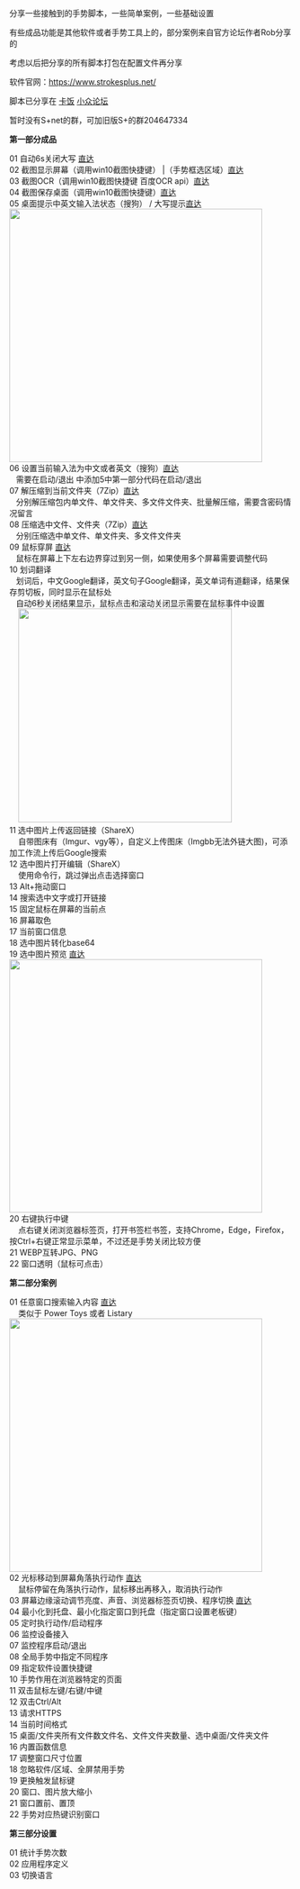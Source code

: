 分享一些接触到的手势脚本，一些简单案例，一些基础设置

有些成品功能是其他软件或者手势工具上的，部分案例来自官方论坛作者Rob分享的

考虑以后把分享的所有脚本打包在配置文件再分享

软件官网：https://www.strokesplus.net/

脚本已分享在 [卡饭](https://bbs.kafan.cn/thread-2208325-1-1.html) [小众论坛](https://meta.appinn.net/t/topic/29815)

暂时没有S+net的群，可加旧版S+的群204647334

**第一部分成品**

01 自动6s关闭大写 <a href="https://github.com/lyscop/Strokesplus.Net-Scripts/tree/main/%E6%88%90%E5%93%811%20%E5%A4%A7%E5%86%99%E9%94%AE%E7%9B%91%E6%8E%A7%E3%80%81%E8%87%AA%E5%8A%A86s%E5%85%B3%E9%97%AD%E5%A4%A7%E5%86%99" target="_blank">直达</a><br>
02 截图显示屏幕（调用win10截图快捷键）  |（手势框选区域）[直达](https://github.com/lyscop/Strokesplus.Net-Scripts/tree/main/%E6%88%90%E5%93%8102%20%E6%88%AA%E5%9B%BE%E6%98%BE%E7%A4%BA%E5%B1%8F%E5%B9%95)<br>
03 截图OCR（调用win10截图快捷键 百度OCR api）[直达](https://github.com/lyscop/Strokesplus.Net-Scripts/tree/main/%E6%88%90%E5%93%8103%20%E6%88%AA%E5%9B%BEOCR)<br>
04 截图保存桌面（调用win10截图快捷键）[直达](https://github.com/lyscop/Strokesplus.Net-Scripts/tree/main/%E6%88%90%E5%93%8104%20%E6%88%AA%E5%9B%BE%E4%BF%9D%E5%AD%98%E6%A1%8C%E9%9D%A2)<br>
05 桌面提示中英文输入法状态（搜狗） / 大写提示[直达](https://github.com/lyscop/Strokesplus.Net-Scripts/tree/main/%E6%88%90%E5%93%8105%20%E6%A1%8C%E9%9D%A2%E6%8F%90%E7%A4%BA%E4%B8%AD%E8%8B%B1%E6%96%87%E8%BE%93%E5%85%A5%E6%B3%95%E7%8A%B6%E6%80%81%EF%BC%88%E6%90%9C%E7%8B%97%EF%BC%89%20%E5%A4%A7%E5%86%99%E6%8F%90%E7%A4%BA)<br>
<img src="https://i.imgur.com/FZyVXJJ.png" width="450"><br>
06 设置当前输入法为中文或者英文（搜狗）[直达](https://github.com/lyscop/Strokesplus.Net-Scripts/tree/main/%E6%88%90%E5%93%8106%20%E8%AE%BE%E7%BD%AE%E5%BD%93%E5%89%8D%E8%BE%93%E5%85%A5%E6%B3%95%E4%B8%BA%E4%B8%AD%E6%96%87%E6%88%96%E8%80%85%E8%8B%B1%E6%96%87%EF%BC%88%E6%90%9C%E7%8B%97%EF%BC%89)<br>
&nbsp;&nbsp;&nbsp;需要在启动/退出 中添加5中第一部分代码在启动/退出<br>
07 解压缩到当前文件夹（7Zip）[直达](https://github.com/lyscop/Strokesplus.Net-Scripts/tree/main/%E6%88%90%E5%93%8107%20%E8%A7%A3%E5%8E%8B%E7%BC%A9%E5%88%B0%E5%BD%93%E5%89%8D%E6%96%87%E4%BB%B6%E5%A4%B9%EF%BC%887Zip%EF%BC%89)<br>
&nbsp;&nbsp;&nbsp;分别解压缩包内单文件、单文件夹、多文件文件夹、批量解压缩，需要含密码情况留言<br>
08 压缩选中文件、文件夹（7Zip）[直达](https://github.com/lyscop/Strokesplus.Net-Scripts/tree/main/%E6%88%90%E5%93%8108%20%E5%8E%8B%E7%BC%A9%E9%80%89%E4%B8%AD%E6%96%87%E4%BB%B6%E3%80%81%E6%96%87%E4%BB%B6%E5%A4%B9%EF%BC%887Zip%EF%BC%89)<br>
&nbsp;&nbsp;&nbsp;分别压缩选中单文件、单文件夹、多文件文件夹<br>
09 鼠标穿屏 [直达](https://github.com/lyscop/Strokesplus.Net-Scripts/tree/main/%E6%88%90%E5%93%8109%20%E9%BC%A0%E6%A0%87%E7%A9%BF%E5%B1%8F)<br>
&nbsp;&nbsp;&nbsp;鼠标在屏幕上下左右边界穿过到另一侧，如果使用多个屏幕需要调整代码<br>
10 划词翻译<br>
&nbsp;&nbsp;&nbsp;划词后，中文Google翻译，英文句子Google翻译，英文单词有道翻译，结果保存剪切板，同时显示在鼠标处<br>
&nbsp;&nbsp;&nbsp;自动6秒关闭结果显示，鼠标点击和滚动关闭显示需要在鼠标事件中设置<br>
&nbsp; &nbsp;&nbsp;<img src="https://i.vgy.me/DsEJ0V.gif" width="380"><br>
11 选中图片上传返回链接（ShareX）<br>
&nbsp; &nbsp;&nbsp;自带图床有（Imgur、vgy等），自定义上传图床（Imgbb无法外链大图)，可添加工作流上传后Google搜索<br>
12 选中图片打开编辑（ShareX）<br>
&nbsp; &nbsp;&nbsp;使用命令行，跳过弹出点击选择窗口<br>
13 Alt+拖动窗口<br>
14 搜索选中文字或打开链接<br>
15 固定鼠标在屏幕的当前点<br>
16 屏幕取色<br>
17 当前窗口信息<br>
18 选中图片转化base64<br>
19 选中图片预览 [直达](https://github.com/lyscop/Strokesplus.Net-Scripts/tree/main/%E6%88%90%E5%93%8119%20%E9%80%89%E4%B8%AD%E5%9B%BE%E7%89%87%E9%A2%84%E8%A7%88)<br>
<img src="https://i.vgy.me/Vdflkm.png" width="450"><br>
20 右键执行中键<br>
&nbsp; &nbsp;&nbsp;点右键关闭浏览器标签页，打开书签栏书签，支持Chrome，Edge，Firefox，按Ctrl+右键正常显示菜单，不过还是手势关闭比较方便<br>
21 WEBP互转JPG、PNG<br>
22 窗口透明（鼠标可点击）<br>
               
**第二部分案例**

01 任意窗口搜索输入内容 [直达](https://github.com/lyscop/Strokesplus.Net-Scripts/tree/main/%E6%A1%88%E4%BE%8B01%20%E4%BB%BB%E6%84%8F%E7%AA%97%E5%8F%A3%E6%90%9C%E7%B4%A2%E8%BE%93%E5%85%A5%E5%86%85%E5%AE%B9)<br>
&nbsp; &nbsp;&nbsp;类似于 Power Toys 或者 Listary<br>
<img src="https://i.vgy.me/WuyoE8.png" width="450"><br>
02 光标移动到屏幕角落执行动作 [直达](https://github.com/lyscop/Strokesplus.Net-Scripts/tree/main/%E6%A1%88%E4%BE%8B02%20%E5%85%89%E6%A0%87%E7%A7%BB%E5%8A%A8%E5%88%B0%E5%B1%8F%E5%B9%95%E8%A7%92%E8%90%BD%E6%89%A7%E8%A1%8C%E5%8A%A8%E4%BD%9C)<br>
&nbsp; &nbsp;&nbsp;鼠标停留在角落执行动作，鼠标移出再移入，取消执行动作<br>
03 屏幕边缘滚动调节亮度、声音、浏览器标签页切换、程序切换 [直达](https://github.com/lyscop/Strokesplus.Net-Scripts/tree/main/%E6%A1%88%E4%BE%8B03%20%E5%B1%8F%E5%B9%95%E8%BE%B9%E7%BC%98%E6%BB%9A%E5%8A%A8%E8%B0%83%E8%8A%82%E4%BA%AE%E5%BA%A6%E3%80%81%E5%A3%B0%E9%9F%B3%E3%80%81%E6%B5%8F%E8%A7%88%E5%99%A8%E6%A0%87%E7%AD%BE%E9%A1%B5%E5%88%87%E6%8D%A2%E3%80%81%E7%A8%8B%E5%BA%8F%E5%88%87%E6%8D%A2)<br>
04 最小化到托盘、最小化指定窗口到托盘（指定窗口设置老板键）<br>
05 定时执行动作/启动程序<br>
06 监控设备接入<br>
07 监控程序启动/退出<br>
08 全局手势中指定不同程序<br>
09 指定软件设置快捷键<br> 
10 手势作用在浏览器特定的页面<br>
11 双击鼠标左键/右键/中键<br>
12 双击Ctrl/Alt<br>
13 请求HTTPS<br>
14 当前时间格式<br>
15 桌面/文件夹所有文件数文件名、文件文件夹数量、选中桌面/文件夹文件<br>
16 内置函数信息<br>
17 调整窗口尺寸位置<br>
18 忽略软件/区域、全屏禁用手势<br>
19 更换触发鼠标键<br> 
20 窗口、图片放大缩小<br>
21 窗口置前、置顶<br>
22 手势对应热键识别窗口<br>

**第三部分设置**

01 统计手势次数<br>
02 应用程序定义<br>
03 切换语言
